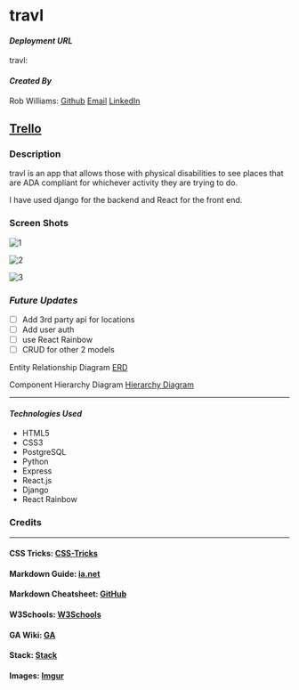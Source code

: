 # travl

#### **_Deployment URL_**

travl:

#### **_Created By_**

Rob Williams: [Github](https://github.com/RobWilliams0615)
[Email](robwilliams0221@gmail.com) [LinkedIn](https://www.linkedin.com/in/robmwilliamsiii/)

## [Trello](https://trello.com/b/8Erk4vjl/travl)

### **Description**

travl is an app that allows those with physical disabilities to see places that are ADA compliant for whichever activity they are trying to do.

I have used django for the backend and React for the front end.

### **Screen Shots**

![1](https://imgur.com/jwfHHTY)

![2](https://imgur.com/pJGpqps)

![3](https://imgur.com/kGJP193)

### **_*Future Updates*_**

- [ ] Add 3rd party api for locations
- [ ] Add user auth
- [ ] use React Rainbow
- [ ] CRUD for other 2 models

Entity Relationship Diagram [ERD](https://whimsical.com/travl-5BxZXdPreFZx4dhiZU7yhd)

Component Hierarchy Diagram [Hierarchy Diagram](https://whimsical.com/UcgyVrzjCxXFvZF6dGQr1M)

---

#### **_Technologies Used_**

- HTML5
- CSS3
- PostgreSQL
- Python
- Express
- React.js
- Django
- React Rainbow

### **Credits**

---

#### CSS Tricks: [CSS-Tricks](https://css-tricks.com/snippets/css/complete-guide-grid)

#### Markdown Guide: [ia.net](https://ia.net/writer/support/general/markdown-guide)

#### Markdown Cheatsheet: [GitHub](https://guides.github.com/pdfs/markdown-cheatsheet-online.pdf)

#### W3Schools: [W3Schools](https://www.w3schools.com/)

#### GA Wiki: [GA](https://github.com/SEI-R-11-8/class_wiki)

#### Stack: [Stack](https://stackoverflow.com/)

#### Images: [Imgur](https://imgur.com/)

